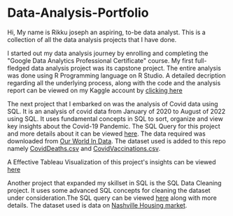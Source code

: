 # Data-Analysis-Portfolio

Hi, 
My name is Rikku joseph an aspiring, to-be data analyst. This is a collection of all the data analysis projects that I have done.

I started out my data analysis journey by enrolling and completing the "Google Data Analytics Professional Certificate" course. My first full-fledged
data analysis project was its capstone project. The entire analysis was done using R Programming language on R Studio. A detailed decription regarding all the underlying process, along with the code and the analysis report can be viewed on my Kaggle account by [clicking here](https://www.kaggle.com/code/rikkujoseph/data-analytics-project)

The next project that I embarked on was the analysis of Covid data using SQL. It is an analysis of covid data from January of 2020 to August of 2022 using SQL. It uses fundamental concepts in SQL to sort, organize and view key insights about the Covid-19 Pandemic. The SQL Query for this project and more details about it can be viewed [here](https://github.com/RikkuJoseph/Data-Analysis-Portfolio/blob/main/CovidData.sql). The data required was downloaded from [Our World In Data](https://ourworldindata.org/). The dataset used is added to this repo namely [CovidDeaths.csv](https://github.com/RikkuJoseph/Data-Analysis-Portfolio/blob/main/CovidDeaths.csv) and [CovidVaccinations.csv](https://github.com/RikkuJoseph/Data-Analysis-Portfolio/blob/main/CovidVaccinations.csv). 

A Effective Tableau Visualization of this project's insights can be viewed [here](https://public.tableau.com/app/profile/rikku.joseph/viz/CovidDataDashboard_16605554413170/Dashboard1)

Another project that expanded my skillset in SQL is the SQL Data Cleaning project. It uses some advanced SQL concepts for cleaning the dataset under consideration.The SQL query can be viewed [here](https://github.com/RikkuJoseph/Data-Analysis-Portfolio/blob/main/Data%20Cleaning%20Project.sql) along with more details. The dataset used is data on [Nashville Housing market](https://github.com/RikkuJoseph/Data-Analysis-Portfolio/blob/main/Nashville%20Housing%20Data%20for%20Data%20Cleaning.xlsx).



